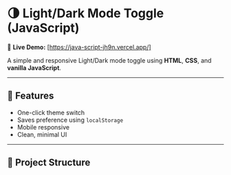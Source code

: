 # 🌗 Light/Dark Mode Toggle (JavaScript)

🔗 **Live Demo:** [https://java-script-jh9n.vercel.app/]

A simple and responsive Light/Dark mode toggle using **HTML**, **CSS**, and **vanilla JavaScript**.

---

## 🚀 Features

- One-click theme switch
- Saves preference using `localStorage`
- Mobile responsive
- Clean, minimal UI

---

## 📁 Project Structure

